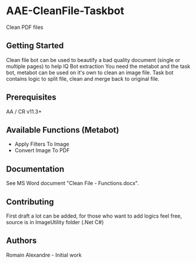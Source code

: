 # AAE-CleanFile-Taskbot
Clean PDF files

## Getting Started

Clean file bot can be used to beautify a bad quality document (single or multiple pages) to help IQ Bot extraction
You need the metabot and the task bot, metabot can be used on it's own to clean an image file. Task bot contains logic to split file, clean and merge back to original file.

## Prerequisites

AA / CR v11.3+

## Available Functions (Metabot) 

* Apply Filters To Image
* Convert Image To PDF

## Documentation

See MS Word document "Clean File - Functions.docx".

## Contributing

First draft a lot can be added, for those who want to add logics feel free, source is in ImageUtility folder (.Net C#)

## Authors

Romain Alexandre - Initial work
